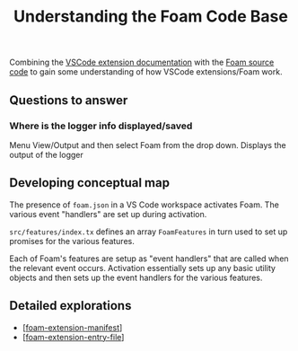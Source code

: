 ﻿---
tags:
- foam-dev
- foam-code
- floss
title: Understanding the Foam Code Base
type: note
---
Combining the [VSCode extension documentation](https://code.visualstudio.com/api) with the [Foam source code](https://foambubble.github.io/foam/) to gain some understanding of how VSCode extensions/Foam work.

## Questions to answer

### Where is the logger info displayed/saved

Menu View/Output and then select Foam from the drop down. Displays the output of the logger


## Developing conceptual map

The presence of `foam.json` in a VS Code workspace activates Foam. The various event "handlers" are set up during activation.

`src/features/index.tx` defines an array `FoamFeatures` in turn used to set up promises for the various features.

Each of Foam's features are setup as "event handlers" that are called when the relevant event occurs. Activation essentially sets up any basic utility objects and then sets up the event handlers for the various features.

## Detailed explorations

- [[foam-extension-manifest]]
- [[foam-extension-entry-file]]

[//begin]: # "Autogenerated link references for markdown compatibility"
[foam-extension-manifest]: foam-extension-manifest "Foam extension manifest"
[foam-extension-entry-file]: foam-extension-entry-file "Foam extension entry file"
[//end]: # "Autogenerated link references"